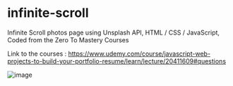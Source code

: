 # infinite-scroll
Infinite Scroll photos page using Unsplash API, HTML / CSS / JavaScript, Coded from the Zero To Mastery Courses

Link to the courses : https://www.udemy.com/course/javascript-web-projects-to-build-your-portfolio-resume/learn/lecture/20411609#questions

![image](https://user-images.githubusercontent.com/71271962/210908169-ae916b37-e301-4ac2-a5f6-df2e3d31b539.png)
